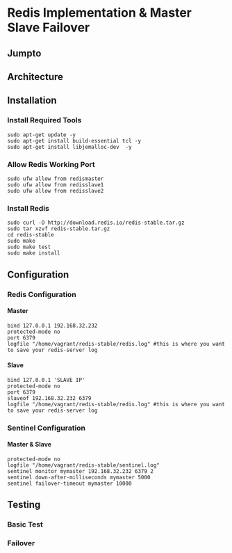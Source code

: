 # Redis Implementation & Master Slave Failover

## Jumpto

## Architecture

## Installation
### Install Required Tools
```
sudo apt-get update -y
sudo apt-get install build-essential tcl -y
sudo apt-get install libjemalloc-dev  -y
```

### Allow Redis Working Port
```
sudo ufw allow from redismaster
sudo ufw allow from redisslave1
sudo ufw allow from redisslave2
```

### Install Redis
```
sudo curl -O http://download.redis.io/redis-stable.tar.gz
sudo tar xzvf redis-stable.tar.gz
cd redis-stable
sudo make
sudo make test
sudo make install
```


## Configuration

### Redis Configuration
#### Master
```
bind 127.0.0.1 192.168.32.232
protected-mode no
port 6379
logfile "/home/vagrant/redis-stable/redis.log" #this is where you want to save your redis-server log
```
#### Slave
```
bind 127.0.0.1 'SLAVE IP'
protected-mode no
port 6379
slaveof 192.168.32.232 6379
logfile "/home/vagrant/redis-stable/redis.log" #this is where you want to save your redis-server log
```

### Sentinel Configuration
#### Master & Slave
```
protected-mode no
logfile "/home/vagrant/redis-stable/sentinel.log"
sentinel monitor mymaster 192.168.32.232 6379 2
sentinel down-after-milliseconds mymaster 5000
sentinel failover-timeout mymaster 10000
```

## Testing
### Basic Test

### Failover

